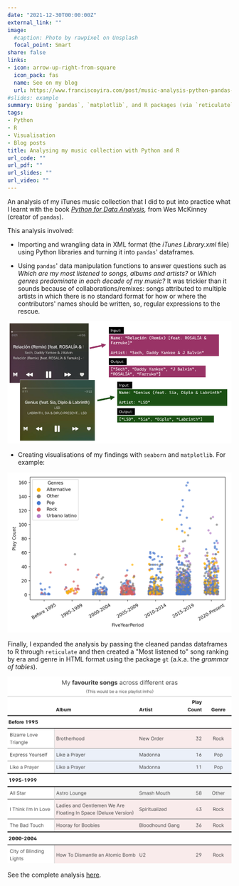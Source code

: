 ```yaml
---
date: "2021-12-30T00:00:00Z"
external_link: ""
image:
  #caption: Photo by rawpixel on Unsplash
  focal_point: Smart
share: false
links:
- icon: arrow-up-right-from-square
  icon_pack: fas
  name: See on my blog
  url: https://www.franciscoyira.com/post/music-analysis-python-pandas-matplotlib-r/
#slides: example
summary: Using `pandas`, `matplotlib`, and R packages (via `reticulate`) to analyse the data from the iTunes Library XML file.
tags:
- Python
- R
- Visualisation
- Blog posts
title: Analysing my music collection with Python and R
url_code: ""
url_pdf: ""
url_slides: ""
url_video: ""
---
```


An analysis of my iTunes music collection that I did to put into practice what I learnt with the book [*Python for Data Analysis*](https://www.oreilly.com/library/view/python-for-data/9781491957653/)*,* from Wes McKinney (creator of `pandas`).

This analysis involved:

-   Importing and wrangling data in XML format (the *iTunes Library.xml* file) using Python libraries and turning it into `pandas`' dataframes.

-   Using `pandas`' data manipulation functions to answer questions such as *Which are my most listened to songs, albums and artists?* or *Which genres predominate in each decade of my music?* It was trickier than it sounds because of collaborations/remixes: songs attributed to multiple artists in which there is no standard format for how or where the contributors' names should be written, so, regular expressions to the rescue.

![](images/example_genius_relacion_remix.png)

-   Creating visualisations of my findings with `seaborn` and `matplotlib`. For example:

![](images/unnamed-chunk-37-9.png)

Finally, I expanded the analysis by passing the cleaned pandas dataframes to R through `reticulate` and then created a "Most listened to" song ranking by era and genre in HTML format using the package `gt` (a.k.a. the *grammar of tables*).

![](images/favorite_songs.png)

See the complete analysis [here](https://www.franciscoyira.com/post/music-analysis-python-pandas-matplotlib-r/).
